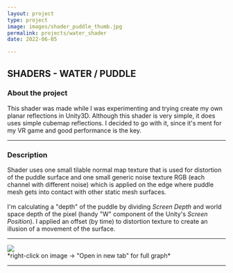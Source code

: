 ```yaml
---
layout: project
type: project
image: images/shader_puddle_thumb.jpg
permalink: projects/water_shader
date: 2022-06-05

---
```


<div class="ui embed" data-source="vimeo" data-id="756645664" ></div>

## SHADERS - WATER / PUDDLE

### About the project
This shader was made while I was experimenting and trying create my own planar reflections in Unity3D. Although this shader is very simple, it does uses simple cubemap reflections. I decided to go with it, since it's ment for my VR game and good performance is the key.

***

### Description
Shader uses one small tilable normal map texture that is used for distortion of the puddle surface and one small generic noise texture RGB (each channel with different noise) which is applied on the edge where puddle mesh gets into contact with other static mesh surfaces.<br><br>
I'm calculating a "depth" of the puddle by dividing *Screen Depth* and world space depth of the pixel (handy "W" component of the Unity's *Screen Position*). I applied an offset (by time) to distortion texture to create an illusion of a movement of the surface.

***

<div class="ui huge rounded image">
  <img class="ui image" src="{{ site.baseurl }}/images/shader_puddle_graph.jpg">
</div>
  *right-click on image -> "Open in new tab" for full graph*

***